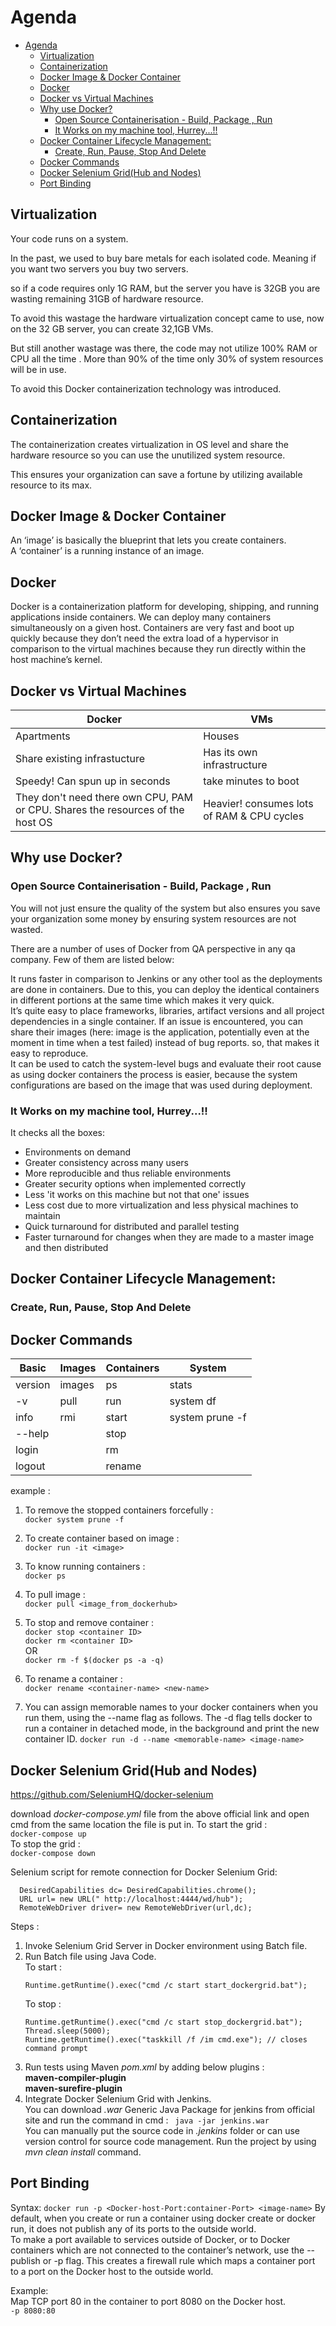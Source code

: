 # Agenda
- [Agenda](#agenda)
  - [Virtualization](#virtualization)
  - [Containerization](#containerization)
  - [Docker Image & Docker Container](#docker-image--docker-container)
  - [Docker](#docker)
  - [Docker vs Virtual Machines](#docker-vs-virtual-machines)
  - [Why use Docker?](#why-use-docker)
    - [Open Source Containerisation - Build, Package , Run](#open-source-containerisation---build-package--run)
    - [It Works on my machine tool, Hurrey...!!](#it-works-on-my-machine-tool-hurrey)
  - [Docker Container Lifecycle Management:](#docker-container-lifecycle-management)
    - [Create, Run, Pause, Stop And Delete](#create-run-pause-stop-and-delete)
  - [Docker Commands](#docker-commands)
  - [Docker Selenium Grid(Hub and Nodes)](#docker-selenium-gridhub-and-nodes)
  - [Port Binding](#port-binding)

## Virtualization

Your code runs on a system.

In the past, we used to buy bare metals for each isolated code. Meaning if you want two servers you buy two servers.

so if a code requires only 1G RAM, but the server you have is 32GB you are wasting remaining 31GB of hardware resource.

To avoid this wastage the hardware virtualization concept came to use, now on the 32 GB server, you can create 32,1GB VMs.

But still another wastage was there, the code may not utilize 100% RAM or CPU all the time . More than 90% of the time only 30% of system resources will be in use.

To avoid this Docker containerization technology was introduced.

## Containerization

The containerization creates virtualization in OS level and share the hardware resource so you can use the unutilized system resource.

This ensures your organization can save a fortune by utilizing available resource to its max.

## Docker Image & Docker Container

An ‘image’ is basically the blueprint that lets you create containers.  
A ‘container’ is a running instance of an image.

## Docker
Docker is a containerization platform for developing, shipping, and running applications inside containers. We can deploy many containers simultaneously on a given host. Containers are very fast and boot up quickly because they don’t need the extra load of a hypervisor in comparison to the virtual machines because they run directly within the host machine’s kernel.

## Docker vs Virtual Machines
| Docker | VMs |  
| --- | --- |
| Apartments | Houses|
| Share existing infrastucture | Has its own infrastructure |
| Speedy!  Can spun up in seconds| take minutes to boot |
|They don't need there own CPU, PAM or CPU. Shares the resources of the host OS| Heavier! consumes lots of RAM & CPU cycles |

## Why use Docker?
### Open Source Containerisation - Build, Package , Run 


You will not just ensure the quality of the system but also ensures you save your organization some money by ensuring system resources are not wasted.  

There are a number of uses of Docker from QA perspective in any qa company. Few of them are listed below:

It runs faster in comparison to Jenkins or any other tool as the deployments are done in containers. Due to this, you can deploy the identical containers in different portions at the same time which makes it very quick.  
It’s quite easy to place frameworks, libraries, artifact versions and all project dependencies in a single container.
If an issue is encountered, you can share their images (here: image is the application, potentially even at the moment in time when a test failed) instead of bug reports. so, that makes it easy to reproduce.  
It can be used to catch the system-level bugs and evaluate their root cause as using docker containers the process is easier, because the system configurations are based on the image that was used during deployment.
### It Works on my machine tool, Hurrey...!!
It checks all the boxes:

* Environments on demand  
* Greater consistency across many users  
* More reproducible and thus reliable environments  
* Greater security options when implemented correctly  
* Less 'it works on this machine but not that one' issues  
* Less cost due to more virtualization and less physical machines to maintain  
* Quick turnaround for distributed and parallel testing
* Faster turnaround for changes when they are made to a master image and then distributed

## Docker Container Lifecycle Management:   
### Create, Run, Pause, Stop And Delete

## Docker Commands
| Basic | Images | Containers | System |  
|---|---|---|---|
|version | images | ps | stats|
|-v | pull | run | system df|
| info | rmi | start | system prune -f|
|--help| | stop||
|login||rm||
|logout||rename||

example : 

1. To remove the stopped containers forcefully :  
   `docker system prune -f`  

2. To create container based on image :  
   `docker run -it <image>`

3. To know running containers :  
   `docker ps`

4. To pull image :  
   `docker pull <image_from_dockerhub>`  

5. To stop and remove container :  
   `docker stop <container ID>`  
   `docker rm <container ID>`  
   OR  
   `docker rm -f $(docker ps -a -q)`  

6. To rename a container :  
   `docker rename <container-name> <new-name> `

7. You can assign memorable names to your docker containers when you run them, using the --name flag as follows. The -d flag tells docker to run a container in detached mode, in the background and print the new container ID.
   `docker run -d --name <memorable-name> <image-name>`
## Docker Selenium Grid(Hub and Nodes)
https://github.com/SeleniumHQ/docker-selenium

download *docker-compose.yml* file from the above official link and open cmd from the same location the file is put in.
To start the grid :  
`docker-compose up`  
To stop the grid :  
`docker-compose down`

Selenium script for remote connection for Docker Selenium Grid:  
```
  DesiredCapabilities dc= DesiredCapabilities.chrome();  
  URL url= new URL(" http://localhost:4444/wd/hub");  
  RemoteWebDriver driver= new RemoteWebDriver(url,dc);
```
Steps :

1. Invoke Selenium Grid Server in Docker environment using Batch file.
2. Run Batch file using Java Code.  
   To start :  
   ```
   Runtime.getRuntime().exec("cmd /c start start_dockergrid.bat");
   ```  
   To stop :  
   ```
   Runtime.getRuntime().exec("cmd /c start stop_dockergrid.bat");
   Thread.sleep(5000);  
   Runtime.getRuntime().exec("taskkill /f /im cmd.exe"); // closes command prompt
    ```
3. Run tests using Maven *pom.xml* by adding below plugins :  
   **maven-compiler-plugin**  
   **maven-surefire-plugin**
4. Integrate Docker Selenium Grid with Jenkins.  
You can download *.war* Generic Java Package for jenkins from official site and run the command in cmd : ` java -jar jenkins.war`  
You can manually put the source code in *.jenkins* folder or can use version control for source code management. Run the project by using *mvn clean install* command.

## Port Binding
Syntax: `docker run -p <Docker-host-Port:container-Port> <image-name>`
By default, when you create or run a container using docker create or docker run, it does not publish any of its ports to the outside world.  
To make a port available to services outside of Docker, or to Docker containers which are not connected to the container’s network, use the --publish or -p flag. This creates a firewall rule which maps a container port to a port on the Docker host to the outside world. 

Example:  
Map TCP port 80 in the container to port 8080 on the Docker host.  
`-p 8080:80`



